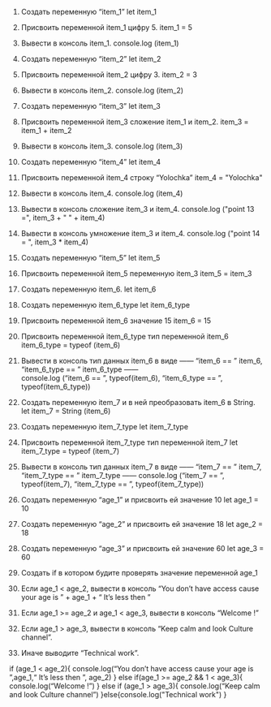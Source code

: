 1. Создать переменную “item_1”
let item_1

 2. Присвоить переменной item_1 цифру 5.
item_1 = 5

 3. Вывести в консоль item_1.
console.log (item_1)

 4. Создать переменную “item_2”
let item_2

 5. Присвоить переменной item_2 цифру 3.
item_2 = 3

 6. Вывести в консоль item_2.
console.log (item_2)

 7. Создать переменную “item_3”
let item_3

 8. Присвоить переменной item_3 сложение item_1 и item_2.
item_3 = item_1 + item_2

 9. Вывести в консоль item_3.
console.log (item_3)

 10. Создать переменную “item_4”
let item_4

 11. Присвоить переменной item_4 строку “Yolochka”
item_4 = "Yolochka"

 12. Вывести в консоль item_4.
console.log (item_4)

 13. Вывести в консоль сложение item_3 и item_4.
console.log ("point 13 =", item_3 + " " + item_4)

 14. Вывести в консоль умножение item_3 и item_4.
console.log ("point 14 = ", item_3 * item_4)

 15. Создать переменную “item_5”
let item_5

 16. Присвоить переменной item_5 переменную item_3
item_5 = item_3

 17. Создать переменную item_6.
let item_6

 18. Создать переменную item_6_type
let item_6_type

 19. Присвоить переменной item_6 значение 15
item_6 = 15

 20. Присвоить переменной item_6_type тип переменной item_6
item_6_type = typeof (item_6)

 21. Вывести в консоль тип данных item_6 в виде ——  “item_6 == ”  item_6,  “item_6_type == ”  item_6_type ——  
console.log (“item_6 == ”, typeof(item_6), “item_6_type == ”, typeof(item_6_type))

22. Создать переменную item_7 и в ней преобразовать item_6 в String.
let item_7 = String (item_6)

 23. Создать переменную item_7_type
let item_7_type

 24. Присвоить переменной item_7_type тип переменной item_7
let item_7_type = typeof (item_7)

 25. Вывести в консоль тип данных item_7 в виде ——  “item_7 == ”  item_7,  “item_7_type == ”  item_7_type —— 
console.log (“item_7 == ”, typeof(item_7), “item_7_type == ”, typeof(item_7_type))
 
 26. Создать переменную “age_1” и присвоить ей значение 10
let age_1 = 10

 27. Создать переменную “age_2” и присвоить ей значение 18
let age_2 = 18

 28. Создать переменную “age_3” и присвоить ей значение 60
let age_3 = 60

 29. Создать if в котором будите проверять значение переменной age_1
 30. Если age_1 < age_2, вывести в консоль “You don’t have access cause your age is ” + age_1 + “ It’s less then ”
 31. Если age_1 >=  age_2 и age_1 <  age_3, вывести в консоль “Welcome  !”
 32. Если age_1  > age_3, вывести в консоль “Keep calm and look Culture channel”.
 33. Иначе выводите “Technical work”.

if (age_1 < age_2){
console.log(“You don’t have access cause your age is ”,age_1,“ It’s less then ”, age_2)
} else if(age_1 >=  age_2 && 1 <  age_3){
console.log(“Welcome  !”)
} else if (age_1  > age_3){
console.log(“Keep calm and look Culture channel”)
}else{console.log("Technical work")
}
